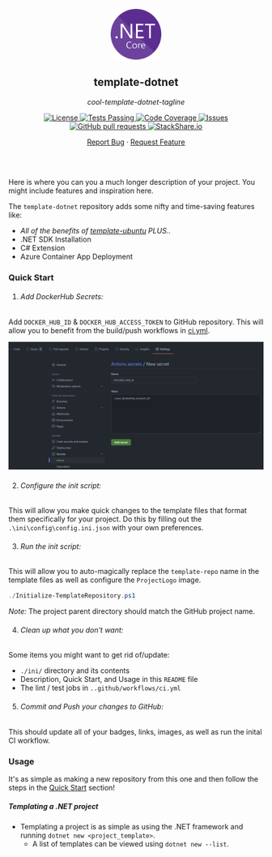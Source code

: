<!-- header -->
<div align="center">
    <p>
    <!-- Header -->
        <img width="100px" src="./ini/readme_logo.png"  alt="template-dotnet" />
        <h2>template-dotnet</h2>
        <p><i>cool-template-dotnet-tagline</i></p>
    </p>
    <p>
    <!-- Shields -->
        <a href="https://github.com/armckinney/template-dotnet/LICENSE">
            <img alt="License" src="https://img.shields.io/github/license/armckinney/template-dotnet.svg" />
        </a>
        <a href="https://github.com/armckinney/template-dotnet/actions">
            <img alt="Tests Passing" src="https://github.com/armckinney/template-dotnet/workflows/CI/badge.svg" />
        </a>
        <a href="https://codecov.io/gh/armckinney/template-dotnet">
            <img alt="Code Coverage" src="https://codecov.io/gh/armckinney/template-dotnet/branch/master/graph/badge.svg" />
        </a>
        <a href="https://github.com/armckinney/template-dotnet/issues">
            <img alt="Issues" src="https://img.shields.io/github/issues/armckinney/template-dotnet" />
        </a>
        <a href="https://github.com/armckinney/template-dotnet/pulls">
            <img alt="GitHub pull requests" src="https://img.shields.io/github/issues-pr/armckinney/template-dotnet" />
        </a>
        <a href="https://stackshare.io/armck/template-dotnet">
            <img alt="StackShare.io" src="http://img.shields.io/badge/tech-stack-0690fa.svg?label=StackShare.io">
        </a>
    </p>
    <p>
    <!-- Links -->
        <a href="https://github.com/armckinney/template-dotnet/issues/new/choose">Report Bug</a>
        ·
        <a href="https://github.com/armckinney/template-dotnet/issues/new/choose">Request Feature</a>
    </p>
</div>
<br>
<br>

<!-- Description -->
Here is where you can you a much longer description of your project. You might include features and inspiration here.

The `template-dotnet` repository adds some nifty and time-saving features like:
- *All of the benefits of [template-ubuntu](https://github.com/armckinney/template-ubuntu) PLUS..*
- .NET SDK Installation
- C# Extension
- Azure Container App Deployment


### Quick Start

1. ###### Add DockerHub Secrets:
Add `DOCKER_HUB_ID` & `DOCKER_HUB_ACCESS_TOKEN` to GitHub repository. This will allow you to benefit from the build/push workflows in [ci.yml](./.github/workflows/ci.yml).

![](./ini/dockerhub_example.png)

2. ###### Configure the init script:
This will allow you make quick changes to the template files that format them specifically for your project.
Do this by filling out the `.\ini\config\config.ini.json` with your own preferences.

3. ###### Run the init script:
This will allow you to auto-magically replace the `template-repo` name in the template files as well as configure the `ProjectLogo` image.

```powershell
./Initialize-TemplateRepository.ps1
```

*Note:* The project parent directory should match the GitHub project name.

4. ###### Clean up what you don't want:
Some items you might want to get rid of/update:
- `./ini/` directory and its contents
- Description, Quick Start, and Usage in this `README` file
- The lint / test jobs in `..github/workflows/ci.yml`

5. ###### Commit and Push your changes to GitHub:
This should update all of your badges, links, images, as well as run the inital CI workflow.


### Usage

It's as simple as making a new repository from this one and then follow the steps in the [Quick Start](#quick-start) section!

##### Templating a .NET project
- Templating a project is as simple as using the .NET framework and running `dotnet new <project_template>`. 
  - A list of templates can be viewed using `dotnet new --list`.
